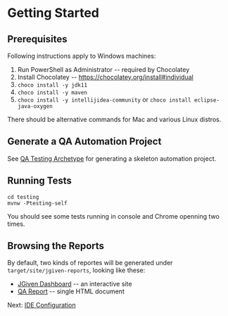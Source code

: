 # Getting Started

## Prerequisites

Following instructions apply to Windows machines:

1. Run PowerShell as Administrator -- required by Chocolatey
2. Install Chocolatey -- <https://chocolatey.org/install#individual>
3. `choco install -y jdk11`
4. `choco install -y maven`
5. `choco install -y intellijidea-community`
   or `choco install eclipse-java-oxygen`

There should be alternative commands for Mac and various Linux distros.

## Generate a QA Automation Project

See [QA Testing Archetype](qa-testing-parent/qa-testing-archetype/index.html)
for generating a skeleton automation project.

## Running Tests

```shell
cd testing
mvnw -Ptesting-self
```

You should see some tests running in console and Chrome openning two times.

## Browsing the Reports

By default, two kinds of reportes will be generated
under `target/site/jgiven-reports`, looking like these:

* [JGiven Dashboard](qa-testing-parent/qa-testing-example/jgiven-reports/functional-dev/local/html/index.html) --
  an interactive site
* [QA Report](qa-testing-parent/qa-testing-example/jgiven-reports/functional-dev/local/qa-html/qa-jgiven-reporter.html) --
  single HTML document

Next: [IDE Configuration](ide-configuration.html)
